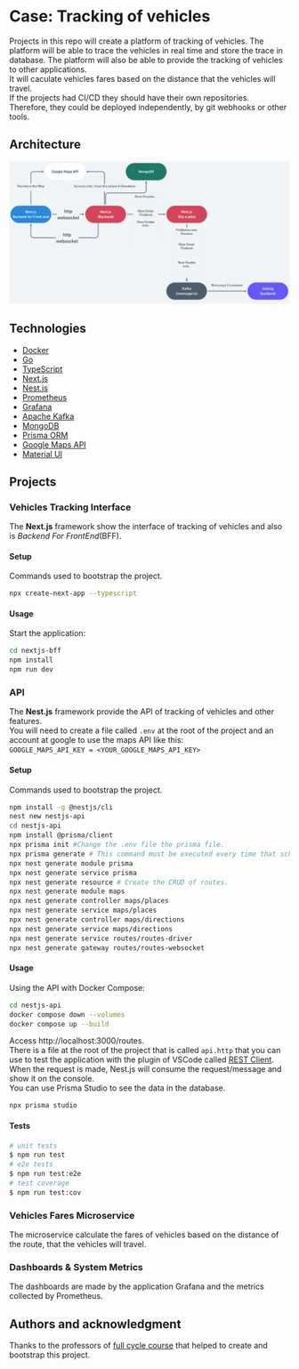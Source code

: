 # Case: Tracking of vehicles
Projects in this repo will create a platform of tracking of vehicles. The platform will be able to trace the vehicles in real time and store the trace in database. The platform will also be able to provide the tracking of vehicles to other applications.  
It will caculate vehicles fares based on the distance that the vehicles will travel.  
If the projects had CI/CD they should have their own repositories. Therefore, they could be deployed independently, by git webhooks or other tools.

## Architecture
![Tracking Vehicles Architecture](./images/tracking-vehicles-architecture.png "Tracking Vehicles Architecture")  

## Technologies
- [Docker](https://docs.docker.com/)
- [Go](https://go.dev/doc/)
- [TypeScript](https://www.typescriptlang.org/docs/)
- [Next.js](https://nextjs.org/docs)
- [Nest.js](https://docs.nestjs.com/)
- [Prometheus](https://prometheus.io/docs/introduction/overview/)
- [Grafana](https://grafana.com/docs/grafana/latest/)
- [Apache Kafka](https://kafka.apache.org/documentation/)
- [MongoDB](https://docs.mongodb.com/)
- [Prisma ORM](https://www.prisma.io/docs/)
- [Google Maps API](https://developers.google.com/maps/documentation)
- [Material UI](https://material-ui.com/getting-started/installation/)

## Projects
### Vehicles Tracking Interface 
The **Next.js** framework show the interface of tracking of vehicles and also is _Backend For FrontEnd_(BFF).  

#### Setup
Commands used to bootstrap the project.  
```bash
npx create-next-app --typescript
```
#### Usage
Start the application:  
```bash
cd nextjs-bff
npm install
npm run dev
```

### API
The **Nest.js** framework provide the API of tracking of vehicles and other features.  
You will need to create a file called `.env` at the root of the project and an account at google to use the maps API like this:  
`GOOGLE_MAPS_API_KEY = <YOUR_GOOGLE_MAPS_API_KEY>`  

#### Setup
Commands used to bootstrap the project.  
```bash
npm install -g @nestjs/cli
nest new nestjs-api
cd nestjs-api 
npm install @prisma/client
npx prisma init #Change the .env file the prisma file.
npx prisma generate # This command must be executed every time that schema.prisma is changed.
npx nest generate module prisma
npx nest generate service prisma
npx nest generate resource # Create the CRUD of routes.
npx nest generate module maps
npx nest generate controller maps/places
npx nest generate service maps/places
npx nest generate controller maps/directions
npx nest generate service maps/directions
npx nest generate service routes/routes-driver
npx nest generate gateway routes/routes-websocket
```

#### Usage
Using the API with Docker Compose:
```bash
cd nestjs-api
docker compose down --volumes
docker compose up --build
```
Access http://localhost:3000/routes.  
There is a file at the root of the project that is called `api.http` that you can use to test the application with the plugin of VSCode called [REST Client](https://marketplace.visualstudio.com/items?itemName=humao.rest-client).  
When the request is made, Nest.js will consume the request/message and show it on the console.  
You can use Prisma Studio to see the data in the database.  
```bash
npx prisma studio
```

#### Tests
```bash
# unit tests
$ npm run test
# e2e tests
$ npm run test:e2e
# test coverage
$ npm run test:cov
```

### Vehicles Fares Microservice
The microservice calculate the fares of vehicles based on the distance of the route, that the vehicles will travel.  

### Dashboards & System Metrics
The dashboards are made by the application Grafana and the metrics collected by Prometheus.  

## Authors and acknowledgment
Thanks to the professors of [full cycle course](https://github.com/devfullcycle/imersao14) that helped to create and bootstrap this project. 